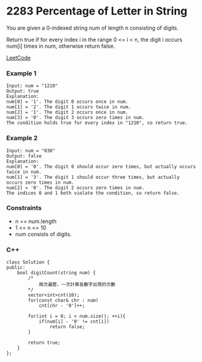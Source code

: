 # 2283 Percentage of Letter in String

You are given a 0-indexed string num of length n consisting of digits.

Return true if for every index i in the range 0 <= i < n, the digit i occurs num[i] times in num, otherwise return false.

[LeetCode](https://leetcode.cn/problems/check-if-number-has-equal-digit-count-and-digit-value/)


### Example 1

```
Input: num = "1210"
Output: true
Explanation:
num[0] = '1'. The digit 0 occurs once in num.
num[1] = '2'. The digit 1 occurs twice in num.
num[2] = '1'. The digit 2 occurs once in num.
num[3] = '0'. The digit 3 occurs zero times in num.
The condition holds true for every index in "1210", so return true.
```

### Example 2

```
Input: num = "030"
Output: false
Explanation:
num[0] = '0'. The digit 0 should occur zero times, but actually occurs twice in num.
num[1] = '3'. The digit 1 should occur three times, but actually occurs zero times in num.
num[2] = '0'. The digit 2 occurs zero times in num.
The indices 0 and 1 both violate the condition, so return false.
```

### Constraints

* n == num.length
* 1 <= n <= 10
* num consists of digits.

### C++ 

```
class Solution {
public:
    bool digitCount(string num) {
        /*
            兩次遍歷，一次計算各數字出現的次數
        */
        vector<int>cnt(10);
        for(const char& chr : num)
            cnt[chr - '0']++;
        
        for(int i = 0; i < num.size(); ++i){
            if(num[i] - '0' != cnt[i])
                return false;
        }

        return true;
    }
};
```